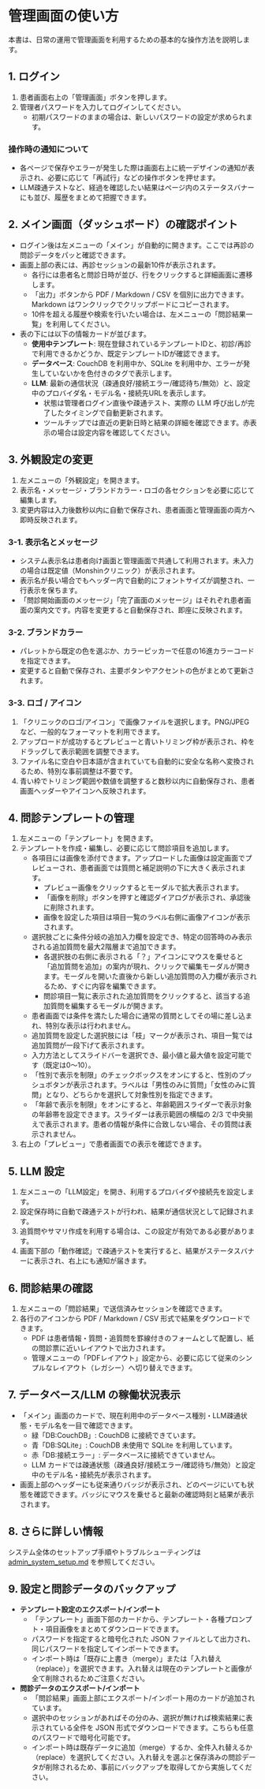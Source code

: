 # 管理画面の使い方

本書は、日常の運用で管理画面を利用するための基本的な操作方法を説明します。

## 1. ログイン
1. 患者画面右上の「管理画面」ボタンを押します。
2. 管理者パスワードを入力してログインしてください。
   - 初期パスワードのままの場合は、新しいパスワードの設定が求められます。

### 操作時の通知について
- 各ページで保存やエラーが発生した際は画面右上に統一デザインの通知が表示され、必要に応じて「再試行」などの操作ボタンを押せます。
- LLM疎通テストなど、経過を確認したい結果はページ内のステータスバナーにも並び、履歴をまとめて把握できます。

## 2. メイン画面（ダッシュボード）の確認ポイント
- ログイン後は左メニューの「メイン」が自動的に開きます。ここでは再診の問診データをパッと確認できます。
- 画面上部の表には、再診セッションの最新10件が表示されます。
  - 各行には患者名と問診日時が並び、行をクリックすると詳細画面に遷移します。
  - 「出力」ボタンから PDF / Markdown / CSV を個別に出力できます。Markdown はワンクリックでクリップボードにコピーされます。
  - 10件を超える履歴や検索を行いたい場合は、左メニューの「問診結果一覧」を利用してください。
- 表の下には以下の情報カードが並びます。
  - **使用中テンプレート**: 現在登録されているテンプレートIDと、初診/再診で利用できるかどうか、既定テンプレートIDが確認できます。
  - **データベース**: CouchDB を利用中か、SQLite を利用中か、エラーが発生していないかを色付きのタグで表示します。
  - **LLM**: 最新の通信状況（疎通良好/接続エラー/確認待ち/無効）と、設定中のプロバイダ名・モデル名・接続先URLを表示します。
    - 状態は管理者ログイン直後や疎通テスト、実際の LLM 呼び出しが完了したタイミングで自動更新されます。
    - ツールチップでは直近の更新日時と結果の詳細を確認できます。赤表示の場合は設定内容を確認してください。

## 3. 外観設定の変更
1. 左メニューの「外観設定」を開きます。
2. 表示名・メッセージ・ブランドカラー・ロゴの各セクションを必要に応じて編集します。
3. 変更内容は入力後数秒以内に自動で保存され、患者画面と管理画面の両方へ即時反映されます。

### 3-1. 表示名とメッセージ
- システム表示名は患者向け画面と管理画面で共通して利用されます。未入力の場合は既定値（Monshinクリニック）が表示されます。
- 表示名が長い場合でもヘッダー内で自動的にフォントサイズが調整され、一行表示を保ちます。
- 「問診開始画面のメッセージ」「完了画面のメッセージ」はそれぞれ患者画面の案内文です。内容を変更すると自動保存され、即座に反映されます。

### 3-2. ブランドカラー
- パレットから既定の色を選ぶか、カラーピッカーで任意の16進カラーコードを指定できます。
- 変更すると自動で保存され、主要ボタンやアクセントの色がまとめて更新されます。

### 3-3. ロゴ / アイコン
1. 「クリニックのロゴ/アイコン」で画像ファイルを選択します。PNG/JPEG など、一般的なフォーマットを利用できます。
2. アップロードが成功するとプレビューと青いトリミング枠が表示され、枠をドラッグして表示範囲を調整できます。
3. ファイル名に空白や日本語が含まれていても自動的に安全な名称へ変換されるため、特別な事前調整は不要です。
4. 青い枠でトリミング範囲や数値を調整すると数秒以内に自動保存され、患者画面ヘッダーやアイコンへ反映されます。

## 4. 問診テンプレートの管理
1. 左メニューの「テンプレート」を開きます。
2. テンプレートを作成・編集し、必要に応じて問診項目を追加します。
   - 各項目には画像を添付できます。アップロードした画像は設定画面でプレビューされ、患者画面では質問と補足説明の下に大きく表示されます。
     - プレビュー画像をクリックするとモーダルで拡大表示されます。
     - 「画像を削除」ボタンを押すと確認ダイアログが表示され、承認後に削除されます。
     - 画像を設定した項目は項目一覧のラベル右側に画像アイコンが表示されます。
   - 選択肢ごとに条件分岐の追加入力欄を設定でき、特定の回答時のみ表示される追加質問を最大2階層まで追加できます。
     - 各選択肢の右側に表示される「？」アイコンにマウスを乗せると「追加質問を追加」の案内が現れ、クリックで編集モーダルが開きます。モーダルを開いた直後から新しい追加質問の入力欄が表示されるため、すぐに内容を編集できます。
     - 問診項目一覧に表示された追加質問をクリックすると、該当する追加質問を編集するモーダルが開きます。
   - 患者画面では条件を満たした場合に通常の質問としてその場に差し込まれ、特別な表示は行われません。
   - 追加質問を設定した選択肢には「枝」マークが表示され、項目一覧では追加質問が一段下げて表示されます。
   - 入力方法としてスライドバーを選択でき、最小値と最大値を設定可能です（既定は0〜10）。
   - 「性別で表示を制限」のチェックボックスをオンにすると、性別のプッシュボタンが表示されます。ラベルは「男性のみに質問」「女性のみに質問」となり、どちらかを選択して対象性別を指定できます。
   - 「年齢で表示を制限」をオンにすると、年齢範囲スライダーで表示対象の年齢帯を設定できます。スライダーは表示範囲の横幅の 2/3 で中央揃えで表示されます。患者の情報が条件に合致しない場合、その質問は表示されません。
3. 右上の「プレビュー」で患者画面での表示を確認できます。

## 5. LLM 設定
1. 左メニューの「LLM設定」を開き、利用するプロバイダや接続先を設定します。
2. 設定保存時に自動で疎通テストが行われ、結果が通信状況として記録されます。
3. 追質問やサマリ作成を利用する場合は、この設定が有効である必要があります。
4. 画面下部の「動作確認」で疎通テストを実行すると、結果がステータスバナーに表示され、右上にも通知が届きます。

## 6. 問診結果の確認
1. 左メニューの「問診結果」で送信済みセッションを確認できます。
2. 各行のアイコンから PDF / Markdown / CSV 形式で結果をダウンロードできます。
   - PDF は患者情報・質問・追質問を罫線付きのフォームとして配置し、紙の問診票に近いレイアウトで出力されます。
   - 管理メニューの「PDFレイアウト」設定から、必要に応じて従来のシンプルなレイアウト（レガシー）へ切り替えできます。

## 7. データベース/LLM の稼働状況表示
- 「メイン」画面のカードで、現在利用中のデータベース種別・LLM疎通状態・モデル名を一目で確認できます。
  - 緑「DB:CouchDB」: CouchDB に接続できています。
  - 青「DB:SQLite」: CouchDB 未使用で SQLite を利用しています。
  - 赤「DB:接続エラー」: データベースに接続できていません。
  - LLM カードでは疎通状態（疎通良好/接続エラー/確認待ち/無効）と設定中のモデル名・接続先が表示されます。
- 画面上部のヘッダーにも従来通りバッジが表示され、どのページにいても状態を確認できます。バッジにマウスを乗せると最新の確認時刻と結果が表示されます。

## 8. さらに詳しい情報
システム全体のセットアップ手順やトラブルシューティングは [admin_system_setup.md](/docs/admin_system_setup.md) を参照してください。


## 9. 設定と問診データのバックアップ
- **テンプレート設定のエクスポート/インポート**
  - 「テンプレート」画面下部のカードから、テンプレート・各種プロンプト・項目画像をまとめてダウンロードできます。
  - パスワードを指定すると暗号化された JSON ファイルとして出力され、同じパスワードを指定してインポートできます。
  - インポート時は「既存に上書き（merge）」または「入れ替え（replace）」を選択できます。入れ替えは現在のテンプレートと画像が全て削除されるためご注意ください。
- **問診データのエクスポート/インポート**
  - 「問診結果」画面上部にエクスポート/インポート用のカードが追加されています。
  - 選択中のセッションがあればその分のみ、選択が無ければ検索結果に表示されている全件を JSON 形式でダウンロードできます。こちらも任意のパスワードで暗号化可能です。
  - インポート時は既存データに追加（merge）するか、全件入れ替えるか（replace）を選択してください。入れ替えを選ぶと保存済みの問診データが削除されるため、事前にバックアップを取得してから実施してください。

